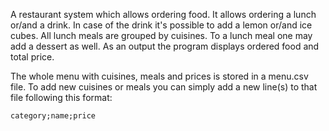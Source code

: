 A restaurant system which allows ordering food. It allows ordering a lunch or/and a drink. In case of the drink it's possible to add a lemon or/and ice cubes. All lunch meals are grouped by cuisines. To a lunch meal one may add a dessert as well. As an output the program displays ordered food and total price.

The whole menu with cuisines, meals and prices is stored in a menu.csv file. 
To add new cuisines or meals you can simply add a new line(s) to that file following this format: 

```
category;name;price
```
